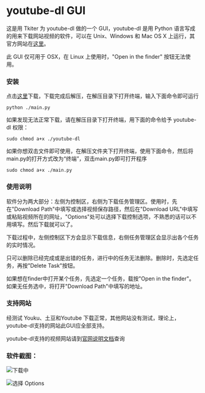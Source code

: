 youtube-dl GUI
==============

这是用 Tkiter 为 youtube-dl 做的一个 GUI，youtube-dl 是用 Python 语言写成的用来下载网站视频的软件，可以在 Unix、Windows 和 Mac OS X 上运行，其官方网站在[这里](http://rg3.github.io/youtube-dl/)。

此 GUI 仅可用于 OSX，在 Linux 上使用时，"Open in the finder" 按钮无法使用。

### 安装

点击[这里](https://github.com/pikipity/youtube-dl-GUI/archive/master.zip)下载，下载完成后解压，在解压目录下打开终端，输入下面命令即可运行

    python ./main.py

如果发现无法正常下载，请在解压目录下打开终端，用下面的命令给予 youtube-dl 权限：

    sudo chmod a+x ./youtube-dl
    
如果你想双击文件即可使用，在解压文件夹下打开终端，使用下面命令，然后将main.py的打开方式改为“终端”，双击main.py即可打开程序

    sudo chmod a+x ./main.py

### 使用说明

软件分为两大部分：左侧为控制区，右侧为下载任务管理区。使用时，先在"Download Path"中填写或选择视频保存路径，然后在"Download URL"中填写或粘贴视频所在的网址，"Options"处可以选择下载控制选项，不熟悉的话可以不用填写。然后下载就可以了。

下载过程中，左侧控制区下方会显示下载信息，右侧任务管理区会显示出各个任务的实时情况。

只可以删除已经完成或是出错的任务，进行中的任务无法删除。删除时，先选定任务，再按"Delete Task"按钮。

如果想在finder中打开某个任务，先选定一个任务，载按"Open in the finder"。如果无任务选中，将打开"Download Path"中填写的地址。

### 支持网站

经测试 Youku、土豆和Youtube 下载正常，其他网站没有测试，理论上，youtube-dl支持的网站此GUI应全部支持。

youtube-dl支持的视频网站请到[官网说明文档](http://rg3.github.io/youtube-dl/documentation.html)查询

### 软件截图：

![下载中](https://lh3.googleusercontent.com/-rkDZUJACtqo/UhmniKahR7I/AAAAAAAABHM/iwtIZ9ZXXuo/s640/%25E5%25B1%258F%25E5%25B9%2595%25E5%25BF%25AB%25E7%2585%25A7%25202013-08-25%2520%25E4%25B8%258B%25E5%258D%25882.34.08.png)

![选择 Options](https://lh3.googleusercontent.com/-ZNcrGbCx18M/UhmniTT8BYI/AAAAAAAABHQ/ig4RsA_k8OM/s640/%25E5%25B1%258F%25E5%25B9%2595%25E5%25BF%25AB%25E7%2585%25A7%25202013-08-25%2520%25E4%25B8%258B%25E5%258D%25882.34.31.png)
